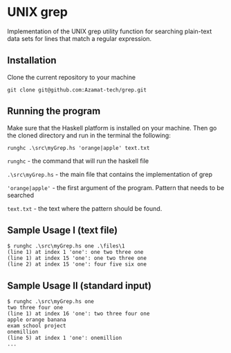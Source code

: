# UNIX grep
Implementation of the UNIX grep utility function for searching plain-text data 
sets for lines that match a regular expression.
## Installation
Clone the current repository to your machine
```
git clone git@github.com:Azamat-tech/grep.git
```
## Running the program
Make sure that the Haskell platform is installed on your machine. Then go the
cloned directory and run in the terminal the following:
```
runghc .\src\myGrep.hs 'orange|apple' text.txt
```
`runghc` - the command that will run the haskell file

`.\src\myGrep.hs` - the main file that contains the implementation of grep

`'orange|apple'` - the first argument of the program. Pattern that needs to be searched

`text.txt` - the text where the pattern should be found. 

## Sample Usage I (text file)

```
$ runghc .\src\myGrep.hs one .\files\1
(line 1) at index 1 'one': one two three one
(line 1) at index 15 'one': one two three one
(line 2) at index 15 'one': four five six one
```

## Sample Usage II (standard input)

```
$ runghc .\src\myGrep.hs one
two three four one
(line 1) at index 16 'one': two three four one
apple orange banana
exam school project
onemillion
(line 5) at index 1 'one': onemillion
...
```